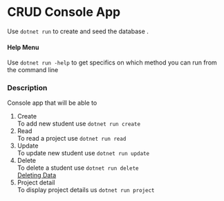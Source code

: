 # CRUD Console App

Use `dotnet run` to create and seed the database .

#### Help Menu
Use `dotnet run -help` to get specifics on which method you can run from the command line

### Description
Console app that will be able to

1. Create\
    To add new student use `dotnet run create`
2. Read\
    To read a project use `dotnet run read`
3. Update\
To update new student use `dotnet run update`
4. Delete\
To delete a student use `dotnet run delete`\
[Deleting Data](https://docs.microsoft.com/en-us/ef/core/saving/basic#deleting-data)
5.  Project detail\
    To display project details us `dotnet run project`


